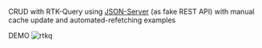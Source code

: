 
CRUD with RTK-Query using [JSON-Server](https://github.com/typicode/json-server) (as fake REST API) with manual cache update and automated-refetching examples

DEMO
![rtkq](https://user-images.githubusercontent.com/7237762/232821721-2f9aa09e-1a7a-448c-a71d-b1d26c8451d8.png)

